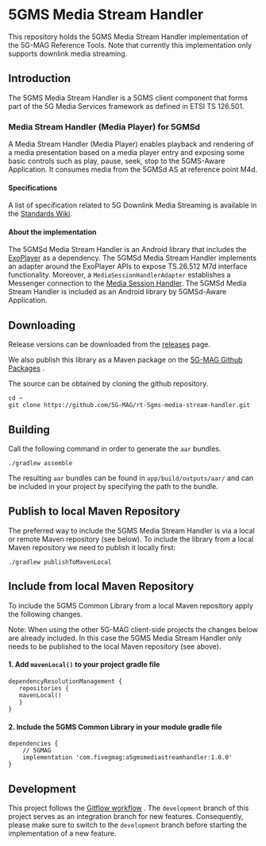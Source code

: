 # 5GMS Media Stream Handler

This repository holds the 5GMS Media Stream Handler implementation of the 5G-MAG Reference Tools.
Note that currently this implementation only supports downlink media streaming.

## Introduction

The 5GMS Media Stream Handler is a 5GMS client component that forms part of the 5G Media Services framework as defined in
ETSI TS 126.501.

### Media Stream Handler (Media Player) for 5GMSd
A Media Stream Handler (Media Player) enables playback and rendering of a media
presentation based on a media player entry and exposing some basic controls such as play, pause,
seek, stop to the 5GMS-Aware Application. It consumes media from the 5GMSd AS at reference point M4d.


#### Specifications

A list of specification related to 5G Downlink Media Streaming is available in the [Standards Wiki](https://github.com/5G-MAG/Standards/wiki/5G-Downlink-Media-Streaming-Architecture-(5GMSd):-Relevant-Specifications).

#### About the implementation

The 5GMSd Media Stream Handler is an Android library that includes the [ExoPlayer](https://github.com/google/ExoPlayer) as a dependency. The 5GMSd Media Stream Handler
implements an adapter around the ExoPlayer APIs to expose TS.26.512 M7d interface functionality.
Moreover, a `MediaSessionHandlerAdapter` establishes a Messenger connection to the [Media Session Handler](https://github.com/5G-MAG/rt-5gms-media-session-handler). The 5GMSd Media Stream Handler is included as an Android library by 5GMSd-Aware Application.

## Downloading

Release versions can be downloaded from
the [releases](https://github.com/5G-MAG/rt-5gms-media-stream-handler/releases) page.

We also publish this library as a Maven package on
the [5G-MAG Github Packages](https://github.com/orgs/5G-MAG/packages?repo_name=rt-5gms-media-stream-handler)
.

The source can be obtained by cloning the github repository.

```
cd ~
git clone https://github.com/5G-MAG/rt-5gms-media-stream-handler.git
```

## Building

Call the following command in order to generate the `aar` bundles.

````
./gradlew assemble
````

The resulting `aar` bundles can be found in `app/build/outputs/aar/` and can be included in your
project by specifying the path to the bundle.

## Publish to local Maven Repository

The preferred way to include the 5GMS Media Stream Handler is via a local or remote Maven repository (see
below). To include the library from a local Maven repository we need to publish it locally first:

````
./gradlew publishToMavenLocal
````

## Include from local Maven Repository

To include the 5GMS Common Library from a local Maven repository apply the following changes.

Note: When using the other 5G-MAG client-side projects the changes below are already included. In
this case the 5GMS Media Stream Handler only needs to be published to the local Maven repository (see
above).

#### 1. Add `mavenLocal()` to your project gradle file

````
dependencyResolutionManagement {
   repositories {
   mavenLocal()
   }
}
````

#### 2. Include the 5GMS Common Library in your module gradle file

````
dependencies {
    // 5GMAG
    implementation 'com.fivegmag:a5gmsmediastreamhandler:1.0.0'
}
````

## Development

This project follows
the [Gitflow workflow](https://www.atlassian.com/git/tutorials/comparing-workflows/gitflow-workflow)
. The `development`
branch of this project serves as an integration branch for new features. Consequently, please make
sure to switch to the `development`
branch before starting the implementation of a new feature.

